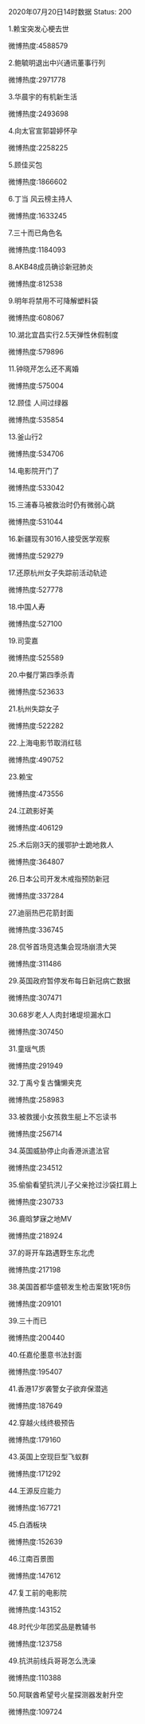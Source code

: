 2020年07月20日14时数据
Status: 200

1.赖宝突发心梗去世

微博热度:4588579

2.鲍毓明退出中兴通讯董事行列

微博热度:2971778

3.华晨宇的有机新生活

微博热度:2493698

4.向太官宣郭碧婷怀孕

微博热度:2258225

5.顾佳买包

微博热度:1866602

6.丁当 风云榜主持人

微博热度:1633245

7.三十而已角色名

微博热度:1184093

8.AKB48成员确诊新冠肺炎

微博热度:812538

9.明年将禁用不可降解塑料袋

微博热度:608067

10.湖北宜昌实行2.5天弹性休假制度

微博热度:579896

11.钟晓芹怎么还不离婚

微博热度:575004

12.顾佳 人间过绿器

微博热度:535854

13.釜山行2

微博热度:534706

14.电影院开门了

微博热度:533042

15.三浦春马被救治时仍有微弱心跳

微博热度:531044

16.新疆现有3016人接受医学观察

微博热度:529279

17.还原杭州女子失踪前活动轨迹

微博热度:527778

18.中国人寿

微博热度:527100

19.司雯嘉

微博热度:525589

20.中餐厅第四季杀青

微博热度:523633

21.杭州失踪女子

微博热度:522282

22.上海电影节取消红毯

微博热度:490752

23.赖宝

微博热度:473556

24.江疏影好美

微博热度:406129

25.术后刚3天的援鄂护士跪地救人

微博热度:364807

26.日本公司开发木戒指预防新冠

微博热度:337284

27.迪丽热巴花箭封面

微博热度:336745

28.侃爷首场竞选集会现场崩溃大哭

微博热度:311486

29.英国政府暂停发布每日新冠病亡数据

微博热度:307471

30.68岁老人人肉封堵堤坝漏水口

微博热度:307450

31.童瑶气质

微博热度:291949

32.丁禹兮复古慵懒夹克

微博热度:258983

33.被救援小女孩救生艇上不忘读书

微博热度:256714

34.英国威胁停止向香港派遣法官

微博热度:234512

35.偷偷看望抗洪儿子父亲抢过沙袋扛肩上

微博热度:230733

36.鹿晗梦寐之地MV

微博热度:218924

37.的哥开车路遇野生东北虎

微博热度:217198

38.美国首都华盛顿发生枪击案致1死8伤

微博热度:209101

39.三十而已

微博热度:200440

40.任嘉伦墨意书法封面

微博热度:195407

41.香港17岁袭警女子欲弃保潜逃

微博热度:187649

42.穿越火线终极预告

微博热度:179160

43.英国上空现巨型飞蚁群

微博热度:171292

44.王源反应能力

微博热度:167721

45.白酒板块

微博热度:152639

46.江南百景图

微博热度:147612

47.复工前的电影院

微博热度:143152

48.时代少年团奖品是教辅书

微博热度:123758

49.抗洪前线兵哥哥怎么洗澡

微博热度:110388

50.阿联酋希望号火星探测器发射升空

微博热度:109724

